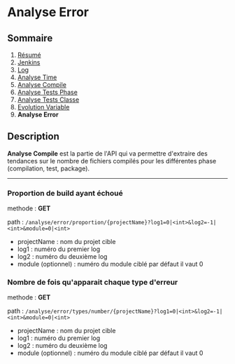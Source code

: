 # Analyse Error

## Sommaire

1. [Résumé](../README.md)
2. [Jenkins](Jenkins.md)
3. [Log](Log.md)
4. [Analyse Time](AnalyseTime.md)
5. [Analyse Compile](AnalyseCompile.md)
6. [Analyse Tests Phase](AnalyseTestsPhase.md)
7. [Analyse Tests Classe](AnalyseTestsClasse.md)
8. [Evolution Variable](EvolutionVariable.md)
9. **Analyse Error**

## Description

**Analyse Compile** est la partie de l'API qui va permettre d'extraire des tendances sur le nombre de fichiers compilés pour les différentes phase (compilation, test, package).

---

### Proportion de build ayant échoué

methode : **GET**

path : `/analyse/error/proportion/{projectName}?log1=0|<int>&log2=-1|<int>&module=0|<int>`
- projectName : nom du projet cible
- log1 : numéro du premier log
- log2 : numéro du deuxième log
- module (optionnel) : numéro du module ciblé par défaut il vaut 0

### Nombre de fois qu'apparait chaque type d'erreur

methode : **GET**

path : `/analyse/error/types/number/{projectName}?log1=0|<int>&log2=-1|<int>&module=0|<int>`
- projectName : nom du projet cible
- log1 : numéro du premier log
- log2 : numéro du deuxième log
- module (optionnel) : numéro du module ciblé par défaut il vaut 0